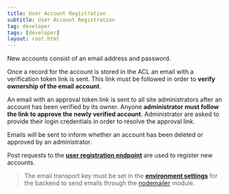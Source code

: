 ```yaml
---
title: User Account Registration
subtitle: User Account Registration
tag: developer
tags: [developer]
layout: root.html
---
```


New accounts consist of an email address and password.

Once a record for the account is stored in the ACL an email with a verification token link is sent. This link must be followed in order to **verify ownership of the email account**.

An email with an approval token link is sent to all site administrators after an account has been verified by its owner. Anyone **administrator must follow the link to approve the newly verified account**. Administrator are asked to provide their login credentials in order to resolve the approval link.

Emails will be sent to inform whether an account has been deleted or approved by an administrator.

Post requests to the [**user registration endpoint**]() are used to register new accounts.

> The email transport key must be set in the [**environment settings**](../../environment_settings/environment-settings/) for the backend to send emails through the [nodemailer](https://nodemailer.com) module.